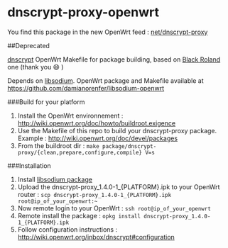 dnscrypt-proxy-openwrt
======================


You find this package in the new OpenWrt feed : [net/dnscrypt-proxy](https://github.com/openwrt/packages/tree/master/net/dnscrypt-proxy)

##Deprecated

[dnscrypt](https://github.com/opendns/dnscrypt-proxy) OpenWrt Makefile for package building, based on [Black Roland](https://github.com/black-roland/exOpenWrt) one (thank you :smile: )

Depends on [libsodium](https://github.com/jedisct1/libsodium). OpenWrt package and Makefile available at https://github.com/damianorenfer/libsodium-openwrt

###Build for your platform

1. Install the OpenWrt environnement : http://wiki.openwrt.org/doc/howto/buildroot.exigence
2. Use the Makefile of this repo to build your dnscrypt-proxy package. Example : http://wiki.openwrt.org/doc/devel/packages
3. From the buildroot dir : `make package/dnscrypt-proxy/{clean,prepare,configure,compile} V=s`

###Installation

1. Install [libsodium package](https://github.com/damianorenfer/libsodium-openwrt)
2. Upload the dnscrypt-proxy_1.4.0-1_{PLATFORM}.ipk to your OpenWrt router : `scp dnscrypt-proxy_1.4.0-1_{PLATFORM}.ipk root@ip_of_your_openwrt:~`
3. Now remote login to your OpenWrt : `ssh root@ip_of_your_openwrt`
4. Remote install the package : `opkg install dnscrypt-proxy_1.4.0-1_{PLATFORM}.ipk`
5. Follow configuration instructions : http://wiki.openwrt.org/inbox/dnscrypt#configuration
